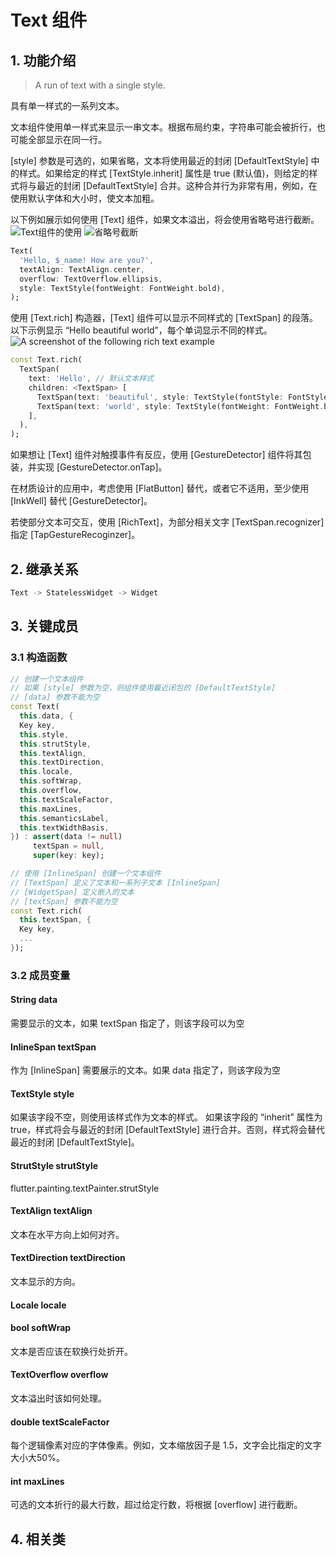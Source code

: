 # Text 组件
## 1. 功能介绍
> A run of text with a single style.

具有单一样式的一系列文本。

文本组件使用单一样式来显示一串文本。根据布局约束，字符串可能会被折行，也可能全部显示在同一行。

[style] 参数是可选的，如果省略，文本将使用最近的封闭 [DefaultTextStyle] 中的样式。如果给定的样式 [TextStyle.inherit] 属性是 true (默认值)，则给定的样式将与最近的封闭 [DefaultTextStyle] 合并。这种合并行为非常有用，例如，在使用默认字体和大小时，使文本加粗。

以下例如展示如何使用 [Text] 组件，如果文本溢出，将会使用省略号进行截断。
![Text组件的使用](https://flutter.github.io/assets-for-api-docs/assets/widgets/text.png)
![省略号截断](https://flutter.github.io/assets-for-api-docs/assets/widgets/text_ellipsis.png)

```dart
Text(
  'Hello, $_name! How are you?',
  textAlign: TextAlign.center,
  overflow: TextOverflow.ellipsis,
  style: TextStyle(fontWeight: FontWeight.bold),
);
```

使用 [Text.rich] 构造器，[Text] 组件可以显示不同样式的 [TextSpan] 的段落。以下示例显示 “Hello beautiful world”，每个单词显示不同的样式。
![A screenshot of the following rich text example](https://flutter.github.io/assets-for-api-docs/assets/widgets/text_rich.png)

```dart
const Text.rich(
  TextSpan(
    text: 'Hello', // 默认文本样式
    children: <TextSpan> [
      TextSpan(text: 'beautiful', style: TextStyle(fontStyle: FontStyle.italic)),
      TextSpan(text: 'world', style: TextStyle(fontWeight: FontWeight.bold)),
    ],
  ),
);
```

如果想让 [Text] 组件对触摸事件有反应，使用 [GestureDetector] 组件将其包装，并实现 [GestureDetector.onTap]。

在材质设计的应用中，考虑使用 [FlatButton] 替代，或者它不适用，至少使用 [InkWell] 替代 [GestureDetector]。

若使部分文本可交互，使用 [RichText]，为部分相关文字 [TextSpan.recognizer] 指定 [TapGestureRecoginzer]。

## 2. 继承关系
```dart
Text -> StatelessWidget -> Widget
```

## 3. 关键成员
### 3.1 构造函数
```dart
// 创建一个文本组件
// 如果 [style] 参数为空，则组件使用最近闭包的 [DefaultTextStyle]
// [data] 参数不能为空
const Text(
  this.data, {
  Key key,
  this.style,
  this.strutStyle,
  this.textAlign,
  this.textDirection,
  this.locale,
  this.softWrap,
  this.overflow,
  this.textScaleFactor,
  this.maxLines,
  this.semanticsLabel,
  this.textWidthBasis,
}) : assert(data != null)
     textSpan = null,
     super(key: key);

// 使用 [InlineSpan] 创建一个文本组件
// [TextSpan] 定义了文本和一系列子文本 [InlineSpan]
// [WidgetSpan] 定义嵌入的文本
// [textSpan] 参数不能为空
const Text.rich(
  this.textSpan, {
  Key key,
  ...
});
```
### 3.2 成员变量
#### String data
需要显示的文本，如果 textSpan 指定了，则该字段可以为空

#### InlineSpan textSpan
作为 [InlineSpan] 需要展示的文本。如果 data 指定了，则该字段为空

#### TextStyle style
如果该字段不空，则使用该样式作为文本的样式。
如果该字段的 “inherit” 属性为 true，样式将会与最近的封闭 [DefaultTextStyle] 进行合并。否则，样式将会替代最近的封闭 [DefaultTextStyle]。

#### StrutStyle strutStyle
flutter.painting.textPainter.strutStyle

#### TextAlign textAlign
文本在水平方向上如何对齐。

#### TextDirection textDirection
文本显示的方向。

#### Locale locale

#### bool softWrap
文本是否应该在软换行处折开。

#### TextOverflow overflow
文本溢出时该如何处理。

#### double textScaleFactor
每个逻辑像素对应的字体像素。例如，文本缩放因子是 1.5，文字会比指定的文字大小大50%。

#### int maxLines
可选的文本折行的最大行数，超过给定行数，将根据 [overflow] 进行截断。

## 4. 相关类
